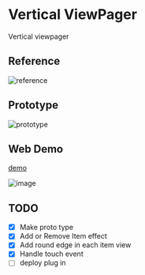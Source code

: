 # Vertical ViewPager

Vertical viewpager

## Reference

![reference](https://user-images.githubusercontent.com/35194820/82746753-4e421980-9dce-11ea-9c80-be521c497d4d.gif)

## Prototype

![prototype](https://user-images.githubusercontent.com/35194820/82746841-22736380-9dcf-11ea-8299-cd43bd5fe9cc.gif)

## Web Demo

[demo](https://origogi.github.io/Flutter_Vertical_ViewPager/#/)

![image](https://user-images.githubusercontent.com/35194820/83151317-60f28080-a137-11ea-85bb-aaaa5f7c84d9.png)

## TODO

- [x] Make proto type
- [x] Add or Remove Item effect
- [x] Add round edge in each item view
- [x] Handle touch event
- [ ] deploy plug in
